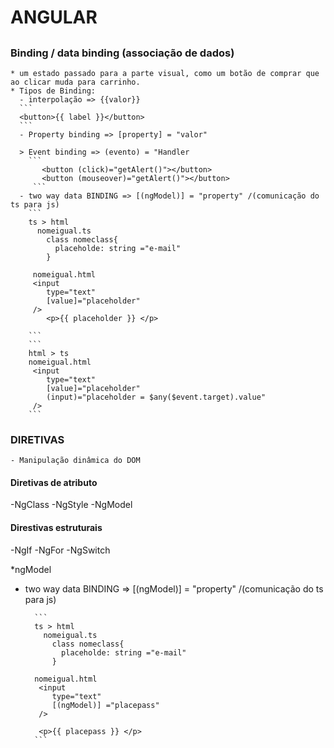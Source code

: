 # ANGULAR
##
 ### Binding / data binding (associação de dados)
    * um estado passado para a parte visual, como um botão de comprar que ao clicar muda para carrinho.
    * Tipos de Binding:
      - interpolação => {{valor}}
      ```
      <button>{{ label }}</button>
      ```
      - Property binding => [property] = "valor"

      > Event binding => (evento) = "Handler
        ```
           <button (click)="getAlert()"></button>
           <button (mouseover)="getAlert()"></button>
         ```
      - two way data BINDING => [(ngModel)] = "property" /(comunicação do ts para js) 
        ``` 
        ts > html
          nomeigual.ts
            class nomeclass{
              placeholde: string ="e-mail"
            }

         nomeigual.html 
         <input
            type="text"
            [value]="placeholder"
         /> 
            <p>{{ placeholder }} </p>
       
        ```
        ```
        html > ts
        nomeigual.html 
         <input
            type="text"
            [value]="placeholder"
            (input)="placeholder = $any($event.target).value"
         /> 
        ```


### DIRETIVAS
    - Manipulação dinâmica do DOM
#### Diretivas de atributo
  -NgClass
  -NgStyle
  -NgModel
#### Direstivas estruturais
  -NgIf
  -NgFor
  -NgSwitch

*ngModel
- two way data BINDING => [(ngModel)] = "property" /(comunicação do ts para js) 
     
        ```
        ts > html
          nomeigual.ts
            class nomeclass{
              placeholde: string ="e-mail"
            }
         
        nomeigual.html 
         <input
            type="text"
            [(ngModel)] ="placepass"
         /> 

         <p>{{ placepass }} </p>
        ```